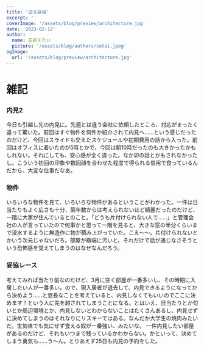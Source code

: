 ```yaml
---
title: '迫る妥協'
excerpt: ''
coverImage: '/assets/blog/preview/architecture.jpg'
date: '2023-02-12'
author:
  name: 花初そたい
  picture: '/assets/blog/authors/sotai.jpeg'
ogImage:
  url: '/assets/blog/preview/architecture.jpg'
---
```

# 雑記
### 内見2
今日も引越し先の内見に。先週とは違う会社に依頼したところ、対応がまったく違って驚いた。前回はすぐ物件を何件か紹介されて内見へ……という感じだったのだけど、今回はスライドも交えたスケジュールや初期費用の話から入った。前回はオフィスに着いたのが5時とかで、今回は朝10時だったのも大きかったかもしれない。それにしても、安心感が全く違った。なか卯の話とかもされなかったし。こういう初回の印象や数回顔を合わせた程度で得られる信用で食っているんだから、大変な仕事だなあ。

### 物件
いろいろな物件を見て、いろいろな物件があるということがわかった。一件は日当たりもよく広さも十分、築年数からは考えられないほど綺麗だったのだけど、一階に大家が住んでいるとのこと。「どうも片付けられない人で……」と管理会社の人が言っていたので何事かと思って一階を見ると、大きな窓の半分くらいまで浸水するように無造作に物が積み上がっていた。こえ～～。片付けられないとかいう次元じゃないだろ。部屋が極端に汚いと、それだけで話が通じなさそうという恐怖感を覚えてしまうのはなぜなんだろう。

### 妥協レース
考えてみれば当たり前なのだけど、3月に空く部屋が一番多いし、その時期に入居したい人が一番多い。ので、現入居者が退去して、内見できるようになってから決めよう……と悠長なことを考えていると、内見しなくてもいいのでここに決めます！という人に先を越されてしまうことになる。とはいえ、日当たりとか匂いとか周辺環境とか、内見しないとわからないことはたくさんあるし、内見せずに決めてしまうのはそれなりにリスキーではある。なんだか大学生の焼肉みたいだ。生気味でも気にせず食える奴が一番強い、みたいな。
一件内見したい部屋があるのだけど、それもいつまで残っているかわからない。かといって、決めてしまう勇気も……う～ん。とりあえず25日も内見の予約をした。